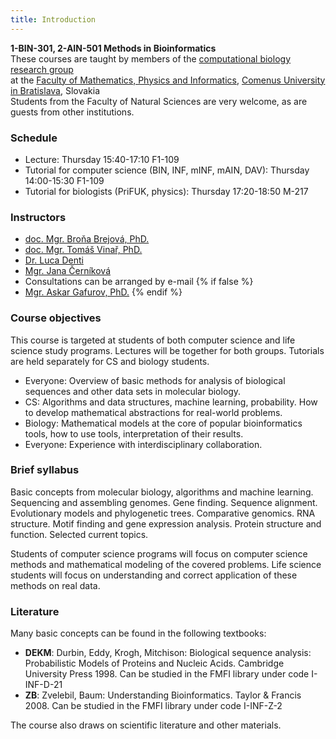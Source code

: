 ```yaml
---
title: Introduction
---
```


**1-BIN-301, 2-AIN-501 Methods in Bioinformatics**<br>
These courses are taught by members of the [computational biology research group](https://compbio.fmph.uniba.sk/)<br>
at the [Faculty of Mathematics, Physics and Informatics](https://fmph.uniba.sk), [Comenus University in Bratislava](https://uniba.sk), Slovakia<br>
Students from the Faculty of Natural Sciences are very welcome, as are guests from other institutions.

### Schedule

  - Lecture: Thursday 15:40-17:10 F1-109
  - Tutorial for computer science (BIN, INF, mINF, mAIN, DAV): Thursday
    14:00-15:30 F1-109
  - Tutorial for biologists (PriFUK, physics): Thursday 17:20-18:50
    M-217

### Instructors

  - [doc. Mgr. Broňa Brejová, PhD.](https://compbio.fmph.uniba.sk/~bbrejova/)
  - [doc. Mgr. Tomáš Vinař, PhD.](https://compbio.fmph.uniba.sk/~tvinar/)
  - [Dr. Luca Denti](https://sluzby.fmph.uniba.sk/ludia/denti1)
  - [Mgr. Jana Černíková](https://sluzby.fmph.uniba.sk/ludia/cernikova6)
  - Consultations can be arranged by e-mail
{% if false %}
  - [Mgr. Askar Gafurov, PhD.](http://www.dcs.fmph.uniba.sk/~gafurov/)
{% endif %}

### Course objectives

This course is targeted at students of both computer science and life
science study programs. Lectures will be together for both groups.
Tutorials are held separately for CS and biology students.

  - Everyone: Overview of basic methods for analysis of biological
    sequences and other data sets in molecular biology.
  - CS: Algorithms and data structures, machine learning, probability.
    How to develop mathematical abstractions for real-world problems.
  - Biology: Mathematical models at the core of popular bioinformatics
    tools, how to use tools, interpretation of their results.
  - Everyone: Experience with interdisciplinary collaboration.

### Brief syllabus

Basic concepts from molecular biology, algorithms and machine learning.
Sequencing and assembling genomes. Gene finding. Sequence alignment.
Evolutionary models and phylogenetic trees. Comparative genomics. RNA
structure. Motif finding and gene expression analysis. Protein structure
and function. Selected current topics.

Students of computer science programs will focus on computer science
methods and mathematical modeling of the covered problems. Life science
students will focus on understanding and correct application of these
methods on real data.

### Literature

Many basic concepts can be found in the following textbooks:

  - **DEKM**: Durbin, Eddy, Krogh, Mitchison: Biological sequence
    analysis: Probabilistic Models of Proteins and Nucleic Acids.
    Cambridge University Press 1998. Can be studied in the FMFI library
    under code I-INF-D-21
  - **ZB**: Zvelebil, Baum: Understanding Bioinformatics. Taylor &
    Francis 2008. Can be studied in the FMFI library under code
    I-INF-Z-2

The course also draws on scientific literature and other
materials.
